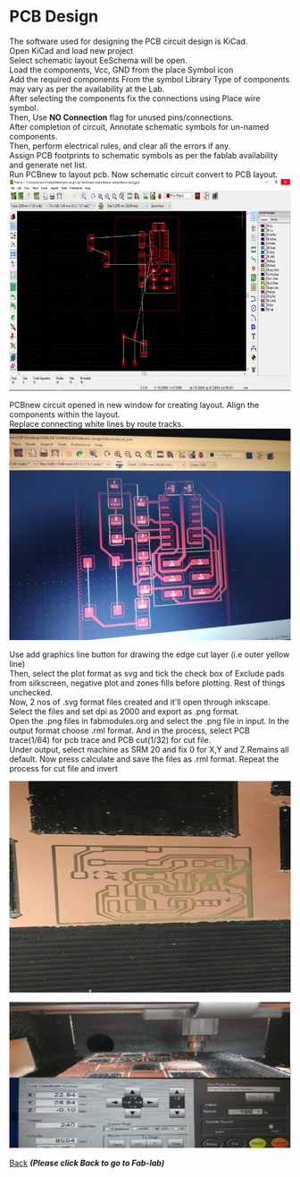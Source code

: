 #  PCB  Design
The software used for designing the PCB circuit design is KiCad.  
Open KiCad and load new project  
Select schematic layout EeSchema will be open.  
Load the components, Vcc, GND from the place Symbol icon   
Add the required components  From the symbol  Library
Type of components may vary as per the availability at the Lab.    
After selecting the components fix the connections using Place  wire symbol.     
Then, Use **NO Connection** flag for unused pins/connections.   
After completion of circuit, Annotate schematic symbols for un-named components.   
Then, perform electrical rules, and clear all the errors if any.     
Assign PCB footprints to schematic symbols as per the fablab availability and generate net list.  
Run PCBnew to layout pcb. Now schematic circuit convert to PCB layout.
![PCB Design](/images/AssignQ1.png)

PCBnew circuit opened in new window for creating layout. Align the components within the layout.  
Replace connecting white lines by route tracks.  
![PCB Design](/images/AssignA1.jpeg)


Use add graphics line button for drawing the edge cut layer (i.e outer yellow line)   
Then, select the plot format as svg and tick the check box of Exclude pads from silkscreen, negative plot  and zones fills before plotting. Rest of things unchecked.  
Now, 2 nos of .svg format files created and it'll open through inkscape. Select the files and set dpi as 2000 and export as .png format.  
Open the .png files in fabmodules.org and select the .png file in input. In the output format choose .rml format. And in the process, select PCB trace(1/64) for pcb trace and PCB cut(1/32) for cut file.  
Under output, select machine as SRM 20 and fix 0 for X,Y and Z.Remains all default. Now press calculate and save the files as .rml format. Repeat the process for cut file and invert     

 












![PCB Design](/images/pcb-design.jpeg)

![PCB Design](/images/microcontroller-pcb.jpg)




[Back](/mdfiles/Fab-Lab.md)  ***(Please click  Back to go to Fab-lab)***







